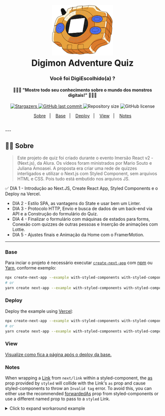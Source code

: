 <h1 align="center">
    <img alt="Digivice Logo" title="#Digimon Adventure Quiz" src=".github/Digivice.png" width="200px" /><br>
    Digimon Adventure Quiz
</h1>

<h3 align="center"> 
Você foi DigiEscolhido(a) ?
</h3>
<h4 align="center"> 
  👨‍💻🗻 "Mostre todo seu conhecimento sobre o mundo dos monstros digitais!" 👩‍💻🗾
</h4>

<p align="center">
    <a href="https://github.com/Raphael-GC/digimon-quiz/stargazers">
        <img alt="Stargazers" src="https://img.shields.io/github/stars/Raphael-GC/digimon-quiz?style=social">
    </a>
    <a href="https://github.com/Raphael-GC/digimon-quiz/commits/master">
        <img alt="GitHub last commit" src="https://img.shields.io/github/last-commit/Raphael-GC/digimon-quiz">
    </a>
    <img alt="Repository size" src="https://img.shields.io/github/repo-size/Raphael-GC/digimon-quiz">
    <img alt="GitHub license" src="https://img.shields.io/github/license/Raphael-GC/digimon-quiz?color=%27072009">
</p>

<p align="center">
  <a href="#Sobre">Sobre</a>&nbsp;&nbsp;&nbsp;|&nbsp;&nbsp;&nbsp;
  <a href="#Base">Base</a>&nbsp;&nbsp;&nbsp;|&nbsp;&nbsp;&nbsp;
  <a href="#Deploy">Deploy</a>&nbsp;&nbsp;&nbsp;|&nbsp;&nbsp;&nbsp;
  <a href="#View">View</a>&nbsp;&nbsp;&nbsp;|&nbsp;&nbsp;&nbsp;
  <a href="#Notes">Notes</a>
</p>

<br>
---
<br>

## 👨‍💻 Sobre  

> Este projeto de quiz foi criado durante o evento Imersão React v2 - (Next.js), da Alura. Os vídeos foram ministrados por Mario Souto e Juliana Amoasei. A proposta era criar uma rede de quizzes interligados e utilizar o Next.js com Styled Component, sem arquivos HTML e CSS. Pois tudo está embutido nos arquivos JS. 

✅ DIA 1 - Introdução ao Next.JS, Create React App, Styled Components e o Deploy na Vercel.
* DIA 2 - Estilo SPA, as vantagens do State e usar bem um Linter.
* DIA 3 - Protocolo HTTP, Envio e busca de dados de um back-end via API e a Construção do formulário do Quiz.
* DIA 4 - Finalizar o formulário com máquinas de estados para forms, Conexão com quizzes de outras pessoas e Inserção de animações com Lottie.
* DIA 5 - Ajustes finais e Animação da Home com o FramerMotion.

---
### Base

Para inciar o projeto é necessário executar [`create-next-app`](https://github.com/vercel/next.js/tree/canary/packages/create-next-app) com [npm](https://docs.npmjs.com/cli/init) ou [Yarn](https://yarnpkg.com/lang/en/docs/cli/create/), conforme exemplo:

```bash
npx create-next-app --example with-styled-components with-styled-components-app
# or
yarn create next-app --example with-styled-components with-styled-components-app
```

### Deploy

Deploy the example using [Vercel](https://vercel.com?utm_source=github&utm_medium=readme&utm_campaign=next-example):


```bash
npx create-next-app --example with-styled-components with-styled-components-app
# or
yarn create next-app --example with-styled-components with-styled-components-app
```

### View

[Visualize como fica a página após o deploy da base.](https://codesandbox.io/s/github/vercel/next.js/tree/canary/examples/with-styled-components)

### Notes

When wrapping a [Link](https://nextjs.org/docs/api-reference/next/link) from `next/link` within a styled-component, the [as](https://styled-components.com/docs/api#as-polymorphic-prop) prop provided by `styled` will collide with the Link's `as` prop and cause styled-components to throw an `Invalid tag` error. To avoid this, you can either use the recommended [forwardedAs](https://styled-components.com/docs/api#forwardedas-prop) prop from styled-components or use a different named prop to pass to a `styled` Link.

<details>
<summary>Click to expand workaround example</summary>
<br />

**components/StyledLink.js**

```javascript
import Link from 'next/link'
import styled from 'styled-components'

const StyledLink = ({ as, children, className, href }) => (
  <Link href={href} as={as} passHref>
    <a className={className}>{children}</a>
  </Link>
)

export default styled(StyledLink)`
  color: #0075e0;
  text-decoration: none;
  transition: all 0.2s ease-in-out;

  &:hover {
    color: #40a9ff;
  }

  &:focus {
    color: #40a9ff;
    outline: none;
    border: 0;
  }
`
```

**pages/index.js**

```javascript
import StyledLink from '../components/StyledLink'

export default () => (
  <StyledLink href="/post/[pid]" forwardedAs="/post/abc">
    First post
  </StyledLink>
)
```

</details>
